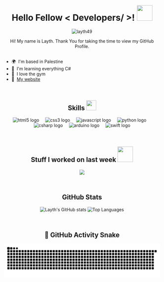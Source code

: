 <h1 align="center">Hello Fellow < Developers/ >! <img src="https://raw.githubusercontent.com/rahulbanerjee26/githubProfileReadmeGenerator/main/gifs/wave.gif" width="50px" height='50px'></h1>

<p align='center'>
  <img src="https://komarev.com/ghpvc/?username=layth49&label=Profile%20views&color=0e75b6&style=for-the-badge" alt="layth49" />
</p>

<div size='20px' align='center'> 
  Hi! My name is Layth. Thank You for taking the time to view my GitHub Profile.
</div>

<br>

- 🌍  I'm based in Palestine 
- 🧠  I'm learning everything C#
- 💪  I love the gym
- 🏡  [My website](https://layth49.surge.sh)

<br>

<h2 align="center">Skills <img src="https://raw.githubusercontent.com/rahulbanerjee26/githubProfileReadmeGenerator/main/gifs/code.gif" width="32px" height="32px"></h2>

<p align="center">
  <img src="https://cdn.jsdelivr.net/gh/devicons/devicon/icons/html5/html5-original.svg" height="40" alt="html5 logo"  />
  <img width="12" />
  <img src="https://cdn.jsdelivr.net/gh/devicons/devicon/icons/css3/css3-original.svg" height="40" alt="css3 logo"  />
  <img width="12" />
  <img src="https://cdn.jsdelivr.net/gh/devicons/devicon/icons/javascript/javascript-original.svg" height="40" alt="javascript logo"  />
  <img width="12" />
  <img src="https://cdn.jsdelivr.net/gh/devicons/devicon/icons/python/python-original.svg" height="40" alt="python logo"  />
  <img width="12" />
  <img src="https://cdn.jsdelivr.net/gh/devicons/devicon/icons/csharp/csharp-original.svg" height="40" alt="csharp logo"  />
  <img width="12" />
  <img src="https://cdn.jsdelivr.net/gh/devicons/devicon/icons/arduino/arduino-original.svg" height="40" alt="arduino logo"  />
  <img width="12" />
  <img src="https://cdn.jsdelivr.net/gh/devicons/devicon/icons/swift/swift-original.svg" height="40" alt="swift logo"  />
</p>

<br>

<h2 align="center">Stuff I worked on last week <img src="https://raw.githubusercontent.com/rahulbanerjee26/githubProfileReadmeGenerator/main/gifs/needABreak.gif" width="50px" height="50px"></h2>

<p align="center">
  <a href="https://github.com/anuraghazra/github-readme-stats">
    <img align="center" src="https://github-readme-stats.vercel.app/api/wakatime?username=@layth49\&layout=compact"/>
  </a>
</p>

<br>

<h2 align="center">GitHub Stats</h2>

<p align="center">
  <img align="center" src="https://github-readme-stats.vercel.app/api?username=layth49&show_icons=true&theme=dark" alt="Layth's GitHub stats"/>
  <img align="center" src="https://github-readme-stats.vercel.app/api/top-langs/?username=layth49&layout=compact&theme=dark" alt="Top Languages"/>
</p>

<br>

<h2 align="center">🐍 GitHub Activity Snake</h2>

<p align="center">
  <img src="https://raw.githubusercontent.com/layth49/layth49/output/snake.svg" alt="Snake animation" />
</p>
